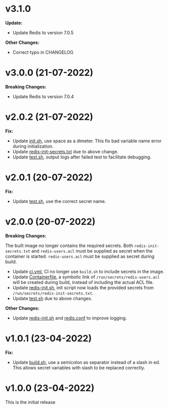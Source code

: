 # v3.1.0
**Update:**
- Update Redis to version 7.0.5

**Other Changes:**
- Correct typo in CHANGELOG

# v3.0.0 (21-07-2022)
**Breaking Changes:**  
- Update Redis to version 7.0.4

# v2.0.2 (21-07-2022)
**Fix:**
- Update [init.sh](redis-init.sh), use space as a dimeter. This fix bad variable name error during initialization.
- Update [redis-init-secrets.txt](redis-init-secrets.txt) due to above change.
- Update [test.sh](scripts/test.sh), output logs after failed test to facilitate debugging.

# v2.0.1 (20-07-2022)
**Fix:**
- Update [test.sh](scripts/test.sh), use the correct secret name.

# v2.0.0 (20-07-2022)
**Breaking Changes:**  
  
The built image no longer contains the required secrets. Both `redis-init-secrets.txt` and `redis-users.acl` must be supplied as secret when the container is started. `redis-users.acl` must be supplied as secret during build.
- Update [ci.yml](.github/workflows/ci.yml), CI no longer use `build.sh` to include secrets in the image.
- Update [Containerfile](Containerfile), a symbolic link of `/run/secrets/redis-users.acl` will be created during build, instead of including the actual ACL file.
- Update [redis-init.sh](redis-init.sh), init script now loads the provided secrets from `/run/secrets/redis-init-secrets.txt`.
- Update [test.sh](scripts/test.sh) due to above changes. 

**Other Changes:**
- Update [redis-init.sh](redis-init.sh) and [redis.conf](redis.conf) to improve logging.

# v1.0.1 (23-04-2022)
**Fix:**
- Update [build.sh](scripts/build.sh), use a semicolon as separator instead of a slash in ed. This allows secret variables with slash to be replaced correctly.

# v1.0.0 (23-04-2022)
This is the initial release